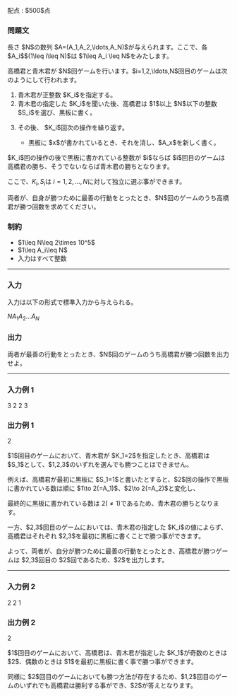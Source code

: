 
<div>

<span>

<span>

<p>
配点 : $500$点
</p>

<div>

<section>

### **問題文**

<p>
長さ $N$の数列 $A=(A_1,A_2,\ldots,A_N)$が与えられます。ここで、各 $A_i$$(1\leq i\leq N)$は $1\leq A_i \leq N$をみたします。
</p>

<p>
高橋君と青木君が $N$回ゲームを行います。$i=1,2,\ldots,N$回目のゲームは次のようにして行われます。
</p>

<ol>

<li>
青木君が正整数 $K_i$を指定する。
</li>

<li>
青木君の指定した $K_i$を聞いた後、高橋君は $1$以上 $N$以下の整数 $S_i$を選び、黒板に書く。
</li>

<li>

<p>
その後、 $K_i$回次の操作を繰り返す。
</p>

<ul>

<li>
黒板に $x$が書かれているとき、それを消し、$A_x$を新しく書く。
</li>

</ul>

</li>

</ol>

<p>
$K_i$回の操作の後で黒板に書かれている整数が $i$ならば $i$回目のゲームは高橋君の勝ち、そうでないならば青木君の勝ちとなります。

ここで、$K_i,S_i$は $i=1,2,\ldots,N$に対して独立に選ぶ事ができます。
</p>

<p>
両者が、自身が勝つために最善の行動をとったとき、$N$回のゲームのうち高橋君が勝つ回数を求めてください。
</p>

</section>

</div>

<div>

<section>

### **制約**

<ul>

<li>
$1\leq N\leq 2\times 10^5$
</li>

<li>
$1\leq A_i\leq N$
</li>

<li>
入力はすべて整数
</li>

</ul>

</section>

</div>

---

<div>

<div>

<section>

### **入力**

<p>
入力は以下の形式で標準入力から与えられる。
</p>

<div>

$N$$A_1$$A_2$$\ldots$$A_N$
</div>

</section>

</div>

<div>

<section>

### **出力**

<p>
両者が最善の行動をとったとき、$N$回のゲームのうち高橋君が勝つ回数を出力せよ。  
</p>

</section>

</div>

</div>

---

<div>

<section>

### **入力例 1**

<div>

3
2 2 3

</div>

</section>

</div>

<div>

<section>

### **出力例 1**

<div>

2

</div>

<p>
$1$回目のゲームにおいて、青木君が $K_1=2$を指定したとき、高橋君は $S_1$として、$1,2,3$のいずれを選んでも勝つことはできません。
</p>

<p>
例えば、高橋君が最初に黒板に $S_1=1$と書いたとすると、$2$回の操作で黒板に書かれている数は順に $1\to 2(=A_1)$、$2\to 2(=A_2)$と変化し、

最終的に黒板に書かれている数は $2(\neq 1)$であるため、青木君の勝ちとなります。
</p>

<p>
一方、$2,3$回目のゲームにおいては、青木君の指定した $K_i$の値によらず、高橋君はそれぞれ $2,3$を最初に黒板に書くことで勝つ事ができます。
</p>

<p>
よって、両者が、自分が勝つために最善の行動をとったとき、高橋君が勝つゲームは $2,3$回目の $2$回であるため、$2$を出力します。
</p>

</section>

</div>

---

<div>

<section>

### **入力例 2**

<div>

2
2 1

</div>

</section>

</div>

<div>

<section>

### **出力例 2**

<div>

2

</div>

<p>
$1$回目のゲームにおいて、高橋君は、青木君が指定した $K_1$が奇数のときは $2$、偶数のときは $1$を最初に黒板に書く事で勝つ事ができます。
</p>

<p>
同様に $2$回目のゲームにおいても勝つ方法が存在するため、$1,2$回目のゲームのいずれでも高橋君は勝利する事ができ、$2$が答えとなります。
</p>

</section>

</div>

</span>

</span>

</div>
